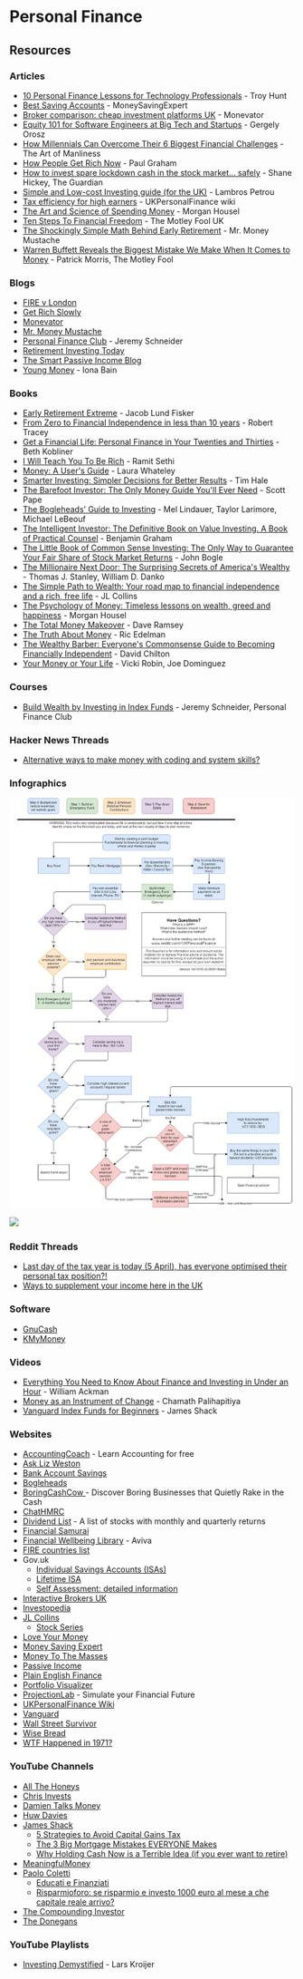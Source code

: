 # Personal Finance

## Resources

### Articles

* [10 Personal Finance Lessons for Technology Professionals](https://www.troyhunt.com/10-personal-finance-lessons-for-technology-professionals/) - Troy Hunt
* [Best Saving Accounts](https://www.moneysavingexpert.com/savings/savings-accounts-best-interest/) - MoneySavingExpert
* [Broker comparison: cheap investment platforms UK](https://monevator.com/compare-uk-cheapest-online-brokers/) - Monevator
* [Equity 101 for Software Engineers at Big Tech and Startups](https://blog.pragmaticengineer.com/equity-for-software-engineers/) - Gergely Orosz
* [How Millennials Can Overcome Their 6 Biggest Financial Challenges](https://www.artofmanliness.com/articles/millennials-can-overcome-6-biggest-financial-challenges/) - The Art of Manliness
* [How People Get Rich Now](https://paulgraham.com/richnow.html) - Paul Graham
* [How to invest spare lockdown cash in the stock market… safely](https://www.theguardian.com/money/2021/jan/31/how-to-invest-spare-lockdown-cash-in-the-stock-market-safely) - Shane Hickey, The Guardian
* [Simple and Low-cost Investing guide (for the UK)](https://www.lambrospetrou.com/articles/simple-low-cost-investing-in-uk/) - Lambros Petrou
* [Tax efficiency for high earners](https://ukpersonal.finance/tax-efficiency-for-high-earners/) - UKPersonalFinance wiki
* [The Art and Science of Spending Money](https://collabfund.com/blog/the-art-and-science-of-spending-money/) - Morgan Housel
* [Ten Steps To Financial Freedom](https://www.fool.co.uk/ten-steps-to-financial-freedom/) - The Motley Fool UK
* [The Shockingly Simple Math Behind Early Retirement](https://www.mrmoneymustache.com/2012/01/13/the-shockingly-simple-math-behind-early-retirement/) - Mr. Money Mustache
* [Warren Buffett Reveals the Biggest Mistake We Make When It Comes to Money](https://www.fool.com/investing/general/2014/02/08/warren-buffett-reveals-the-biggest-mistake-we-make.aspx) - Patrick Morris, The Motley Fool

### Blogs

* [FIRE v London](https://firevlondon.com/)
* [Get Rich Slowly](https://www.getrichslowly.org/)
* [Monevator](https://monevator.com/)
* [Mr. Money Mustache](https://www.mrmoneymustache.com/)
* [Personal Finance Club](https://www.personalfinanceclub.com/blog/) - Jeremy Schneider
* [Retirement Investing Today](http://www.retirementinvestingtoday.com/)
* [The Smart Passive Income Blog](https://www.smartpassiveincome.com/)
* [Young Money](https://www.youngmoneyblog.co.uk/) - Iona Bain

### Books

* [Early Retirement Extreme](https://www.amazon.co.uk/Early-Retirement-Extreme-Philosophical-Independence/dp/145360121X) - Jacob Lund Fisker
* [From Zero to Financial Independence in less than 10 years](https://www.amazon.co.uk/Zero-Financial-Independence-less-Years-ebook/dp/B01N6FT93S) - Robert Tracey
* [Get a Financial Life: Personal Finance in Your Twenties and Thirties](https://smile.amazon.co.uk/dp/1476782385/) - Beth Kobliner
* [I Will Teach You To Be Rich](https://smile.amazon.co.uk/dp/1523505745/) - Ramit Sethi
* [Money: A User's Guide](https://smile.amazon.co.uk/dp/0008308314) - Laura Whateley
* [Smarter Investing: Simpler Decisions for Better Results](https://smile.amazon.co.uk/dp/0273785370/) - Tim Hale
* [The Barefoot Investor: The Only Money Guide You'll Ever Need](https://smile.amazon.co.uk/dp/0730324214) - Scott Pape
* [The Bogleheads’ Guide to Investing](https://smile.amazon.co.uk/dp/1118921283/) - Mel Lindauer, Taylor Larimore, Michael LeBeouf
* [The Intelligent Investor: The Definitive Book on Value Investing. A Book of Practical Counsel](https://smile.amazon.co.uk/dp/0060555661/) - Benjamin Graham
* [The Little Book of Common Sense Investing: The Only Way to Guarantee Your Fair Share of Stock Market Returns](https://smile.amazon.co.uk/dp/1119404509/) - John Bogle
* [The Millionaire Next Door: The Surprising Secrets of America's Wealthy](https://smile.amazon.co.uk/dp/1589795474) - Thomas J. Stanley, William D. Danko
* [The Simple Path to Wealth: Your road map to financial independence and a rich, free life](https://smile.amazon.co.uk/dp/1533667926) - JL Collins
* [The Psychology of Money: Timeless lessons on wealth, greed and happiness](https://www.amazon.co.uk/Psychology-Money-Timeless-lessons-happiness/dp/0857197681) - Morgan Housel
* [The Total Money Makeover](https://smile.amazon.co.uk/dp/1595555277/) - Dave Ramsey
* [The Truth About Money](https://smile.amazon.co.uk/dp/0062006487) - Ric Edelman
* [The Wealthy Barber: Everyone's Commonsense Guide to Becoming Financially Independent](https://smile.amazon.co.uk/dp/0761513116/) - David Chilton
* [Your Money or Your Life](https://smile.amazon.co.uk/dp/0143115766/) - Vicki Robin, Joe Dominguez

### Courses

* [Build Wealth by Investing in Index Funds](https://courses.personalfinanceclub.com/courses/take/build-wealth-by-investing-in-index-funds-2022/) - Jeremy Schneider, Personal Finance Club

### Hacker News Threads

* [Alternative ways to make money with coding and system skills?](https://news.ycombinator.com/item?id=33619650)

### Infographics

![r/UKPersonalFinance flowchart](<../../.gitbook/assets/image (2).png>)

![](https://flowchart.ukpersonal.finance/)

### Reddit Threads

* [Last day of the tax year is today (5 April), has everyone optimised their personal tax position?!](https://www.reddit.com/r/UKPersonalFinance/comments/twsgmn/last\_day\_of\_the\_tax\_year\_is\_today\_5\_april\_has/)
* [Ways to supplement your income here in the UK](https://www.reddit.com/r/UKPersonalFinance/comments/yx2ns4/ways\_to\_supplement\_your\_income\_here\_in\_the\_uk/)

### Software

* [GnuCash](https://www.gnucash.org/)
* [KMyMoney](https://kmymoney.org/)

### Videos

* [Everything You Need to Know About Finance and Investing in Under an Hour](https://www.youtube.com/watch?v=WEDIj9JBTC8) - William Ackman
* [Money as an Instrument of Change](https://www.youtube.com/watch?v=PMotykw0SIk) - Chamath Palihapitiya
* [Vanguard Index Funds for Beginners](https://www.youtube.com/watch?v=aL-GgWkA25Q) - James Shack

### Websites

* [AccountingCoach](https://www.accountingcoach.com/) - Learn Accounting for free
* [Ask Liz Weston](https://asklizweston.com/)
* [Bank Account Savings](https://bankaccountsavings.co.uk/)
* [Bogleheads](https://www.bogleheads.org/wiki/Main\_Page)
* [BoringCashCow ](https://boringcashcow.com/)- Discover Boring Businesses that Quietly Rake in the Cash
* [ChatHMRC](https://chat-hmrc.vercel.app/)
* [Dividend List](https://thedividendlist.com/) - A list of stocks with monthly and quarterly returns
* [Financial Samurai](https://www.financialsamurai.com/)
* [Financial Wellbeing Library](https://www.aviva.co.uk/services/wellbeing-library/financial-wellbeing/) - Aviva
* [FIRE countries list](https://firecountrieslist.com/)
* Gov.uk
  * [Individual Savings Accounts (ISAs)](https://www.gov.uk/individual-savings-accounts)
  * [Lifetime ISA](https://www.gov.uk/lifetime-isa)
  * [Self Assessment: detailed information](https://www.gov.uk/topic/personal-tax/self-assessment)
* [Interactive Brokers UK](https://www.interactivebrokers.co.uk/en/home.php)
* [Investopedia](https://www.investopedia.com/)
* [JL Collins](https://jlcollinsnh.com/)
  * [Stock Series](https://jlcollinsnh.com/stock-series/)
* [Love Your Money](https://www.loveyourmoney.org/)
* [Money Saving Expert](https://www.moneysavingexpert.com/)
* [Money To The Masses](https://moneytothemasses.com/)
* [Passive Income](https://my-passive-income.eu/)
* [Plain English Finance](https://plainenglishfinance.co.uk/)
* [Portfolio Visualizer](https://www.portfoliovisualizer.com/)
* [ProjectionLab](https://projectionlab.com/) - Simulate your Financial Future
* [UKPersonalFinance Wiki](https://ukpersonal.finance/)
* [Vanguard](https://www.vanguardinvestor.co.uk/)
* [Wall Street Survivor](https://www.wallstreetsurvivor.com/)
* [Wise Bread](https://www.wisebread.com/)
* [WTF Happened in 1971?](https://wtfhappenedin1971.com/)

### YouTube Channels

* [All The Honeys](https://www.youtube.com/@Marta-allthehoneys/videos)
* [Chris Invests](https://www.youtube.com/@ChrisInvests/videos)
* [Damien Talks Money](https://www.youtube.com/@DamienTalksMoney/videos)
* [Huw Davies](https://www.youtube.com/@Huwsview/videos)
* [James Shack](https://www.youtube.com/@JamesShack/videos)
  * [5 Strategies to Avoid Capital Gains Tax](https://www.youtube.com/watch?v=Nwua80BJY6I)
  * [The 3 Big Mortgage Mistakes EVERYONE Makes](https://www.youtube.com/watch?v=AjLlS\_Qofcw)
  * [Why Holding Cash Now is a Terrible Idea (if you ever want to retire)](https://www.youtube.com/watch?v=oeob9z27-gA)
* [MeaningfulMoney](https://www.youtube.com/@MeaningfulMoney/videos)
* [Paolo Coletti](https://www.youtube.com/@PaoloColetti)
  * [Educati e Finanziati](https://www.youtube.com/playlist?list=PLfuzpc-H8qcdyEb5rpgYhN2P7cJGR1i9h)
  * [Risparmioforo: se risparmio e investo 1000 euro al mese a che capitale reale arrivo?](https://www.youtube.com/watch?v=LPb\_h-lPqUs)
* [The Compounding Investor](https://www.youtube.com/@TheCompoundingInvestor/videos)
* [The Donegans](https://www.youtube.com/@rebeldonegans/videos)

### YouTube Playlists

* [Investing Demystified](https://www.youtube.com/playlist?list=PLXy71rkGuCjXLg9N8zowwUpXCYfBcMJFK) - Lars Kroijer

